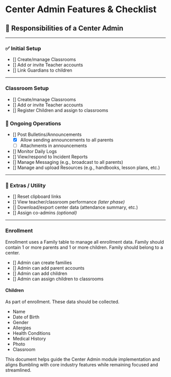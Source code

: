 # Center Admin Features & Checklist

## 🧠 Responsibilities of a Center Admin

---

### ✅ Initial Setup
- [] Create/manage Classrooms
- [] Add or invite Teacher accounts
- [] Link Guardians to children

---

### Classroom Setup
- [] Create/manage Classrooms
- [] Add or invite Teacher accounts
- [] Register Children and assign to classrooms

### 📢 Ongoing Operations
- [] Post Bulletins/Announcements
  - [x] Allow sending announcements to all parents
  - [ ] Attachments in announcements
- [] Monitor Daily Logs
- [] View/respond to Incident Reports
- [] Manage Messaging (e.g., broadcast to all parents)
- [] Manage and upload Resources (e.g., handbooks, lesson plans, etc.)

---

### 🧪 Extras / Utility
- [] Reset clipboard links
- [] View teacher/classroom performance *(later phase)*
- [] Download/export center data (attendance summary, etc.)
- [] Assign co-admins *(optional)*

---

### Enrollment

Enrollment uses a Family table to manage all enrollment data.
Family should contain 1 or more parents and 1 or more children.
Family should belong to a center.

- [] Admin can create families
- [] Admin can add parent accounts
- [] Admin can add children
- [] Admin can assign children to classrooms

#### Children

As part of enrollment. These data should be collected.
- Name
- Date of Birth
- Gender
- Allergies
- Health Conditions
- Medical History
- Photo
- Classroom

This document helps guide the Center Admin module implementation and aligns Bumbling with core industry features while remaining focused and streamlined.
